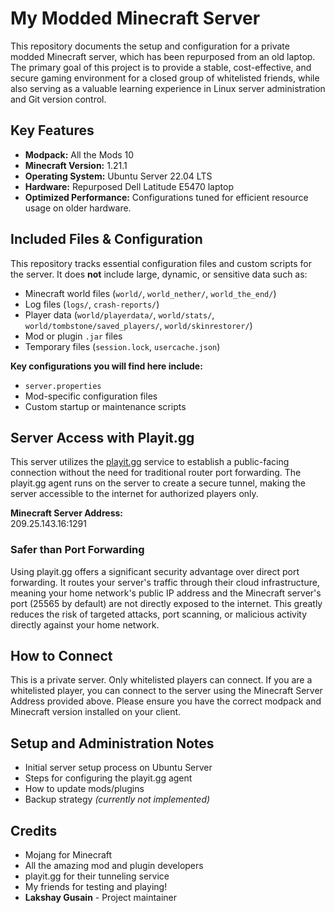 # My Modded Minecraft Server

This repository documents the setup and configuration for a private modded Minecraft server, which has been repurposed from an old laptop. The primary goal of this project is to provide a stable, cost-effective, and secure gaming environment for a closed group of whitelisted friends, while also serving as a valuable learning experience in Linux server administration and Git version control.

## Key Features

- **Modpack:** All the Mods 10  
- **Minecraft Version:** 1.21.1  
- **Operating System:** Ubuntu Server 22.04 LTS  
- **Hardware:** Repurposed Dell Latitude E5470 laptop  
- **Optimized Performance:** Configurations tuned for efficient resource usage on older hardware.

## Included Files & Configuration

This repository tracks essential configuration files and custom scripts for the server. It does **not** include large, dynamic, or sensitive data such as:

- Minecraft world files (`world/`, `world_nether/`, `world_the_end/`)
- Log files (`logs/`, `crash-reports/`)
- Player data (`world/playerdata/`, `world/stats/`, `world/tombstone/saved_players/`, `world/skinrestorer/`)
- Mod or plugin `.jar` files
- Temporary files (`session.lock`, `usercache.json`)

**Key configurations you will find here include:**

- `server.properties`
- Mod-specific configuration files
- Custom startup or maintenance scripts

## Server Access with Playit.gg

This server utilizes the [playit.gg](https://playit.gg) service to establish a public-facing connection without the need for traditional router port forwarding. The playit.gg agent runs on the server to create a secure tunnel, making the server accessible to the internet for authorized players only.

**Minecraft Server Address:**  
209.25.143.16:1291

### Safer than Port Forwarding

Using playit.gg offers a significant security advantage over direct port forwarding. It routes your server's traffic through their cloud infrastructure, meaning your home network's public IP address and the Minecraft server's port (25565 by default) are not directly exposed to the internet. This greatly reduces the risk of targeted attacks, port scanning, or malicious activity directly against your home network.

## How to Connect

This is a private server. Only whitelisted players can connect. If you are a whitelisted player, you can connect to the server using the Minecraft Server Address provided above. Please ensure you have the correct modpack and Minecraft version installed on your client.

## Setup and Administration Notes

- Initial server setup process on Ubuntu Server  
- Steps for configuring the playit.gg agent  
- How to update mods/plugins  
- Backup strategy *(currently not implemented)*

## Credits

- Mojang for Minecraft  
- All the amazing mod and plugin developers  
- playit.gg for their tunneling service  
- My friends for testing and playing!  
- **Lakshay Gusain** - Project maintainer
